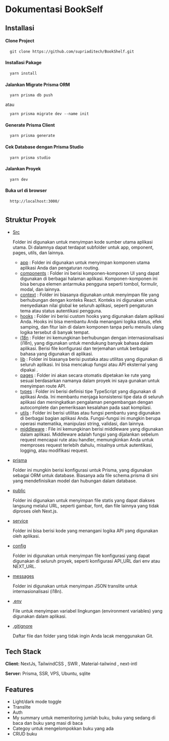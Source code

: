 # Dokumentasi BookSelf
## Installasi

#### Clone Project 

```
  git clone https://github.com/supriaditech/BookShelf.git
```
#### Installasi Pakage

```
  yarn install
```
#### Jalankan Migrate Prisma ORM 

```
  yarn prisma db push
```
atau
```
  yarn prisma migrate dev --name init

```
#### Generate Prisma Client 

```
  yarn prisma generate
```
#### Cek Database dengan Prisma Studio

```
  yarn prisma studio
```
#### Jalankan Proyek
```
  yarn dev
```
#### Buka url di browser
```
  http://localhost:3000/
```
#





## Struktur Proyek

 - [Src](#)

    Folder ini digunakan untuk menyimpan kode sumber utama     aplikasi utama. Di dalamnya dapat terdapat subfolder untuk app, omponent, pages, utils, dan lainnya.
    
    - [app](#) :
        Folder ini digunakan untuk menyimpan komponen utama aplikasi Anda dan pengaturan routing. 
    - [components](#) :
       Folder ini berisi komponen-komponen UI yang dapat digunakan di berbagai halaman aplikasi. Komponen-komponen ini bisa berupa elemen antarmuka pengguna seperti tombol, formulir, modal, dan lainnya. 
    - [context](#) :
       Folder ini biasanya digunakan untuk menyimpan file yang berhubungan dengan konteks React. Konteks ini digunakan untuk menyediakan nilai global ke seluruh aplikasi, seperti pengaturan tema atau status autentikasi pengguna. 
    - [hooks](#) :
       Folder ini berisi custom hooks yang digunakan dalam aplikasi Anda. Hooks ini bisa membantu Anda menangani logika status, efek samping, dan fitur lain di dalam komponen tanpa perlu menulis ulang logika tersebut di banyak tempat. 
    - [i18n](#) :
       Folder ini kemungkinan berhubungan dengan internasionalisasi (i18n), yang digunakan untuk mendukung banyak bahasa dalam aplikasi. Berisi file konfigurasi dan terjemahan untuk berbagai bahasa yang digunakan di aplikasi.
    - [lib](#) :
      Folder ini biasanya berisi pustaka atau utilitas yang digunakan di seluruh aplikasi. Ini bisa mencakup fungsi atau API eksternal yang dipakai .
    - [pages](#) :
      Folder ini akan secara otomatis dipetakan ke rute yang sesuai berdasarkan namanya dalam proyek ini saya gunakan untuk menyimpan route API.
    - [types](#) :
      Folder ini berisi definisi tipe TypeScript yang digunakan di aplikasi Anda. Ini membantu menjaga konsistensi tipe data di seluruh aplikasi dan meningkatkan pengalaman pengembangan dengan autocomplete dan pemeriksaan kesalahan pada saat kompilasi.
    - [utils](#) :
      Folder ini berisi utilitas atau fungsi pembantu yang digunakan di berbagai bagian aplikasi Anda. Fungsi-fungsi ini mungkin berupa operasi matematika, manipulasi string, validasi, dan lainnya.
    - [middleware](#) :
      File ini kemungkinan berisi middleware yang digunakan dalam aplikasi. Middleware adalah fungsi yang dijalankan sebelum request mencapai rute atau handler, memungkinkan Anda untuk memproses request terlebih dahulu, misalnya untuk autentikasi, logging, atau modifikasi request.

 - [prisma]()

    Folder ini mungkin berisi konfigurasi untuk Prisma, yang digunakan sebagai ORM untuk database. Biasanya ada file schema.prisma di sini yang mendefinisikan model dan hubungan dalam database.

 - [public]()
    
    Folder ini digunakan untuk menyimpan file statis yang dapat diakses langsung melalui URL, seperti gambar, font, dan file lainnya yang tidak diproses oleh Next.js.
 
 - [service]()
    
    Folder ini bisa berisi kode yang menangani logika API yang digunakan oleh aplikasi.
 
 - [config]()
    
    Folder ini digunakan untuk menyimpan file konfigurasi yang dapat digunakan di seluruh proyek, seperti konfigurasi API_URL dari env atau NEXT_URL.

 - [messages]()
    
    Folder ini  digunakan untuk menyimpan JSON translite untuk internasionalisasi (i18n).
 
 - [.env]()
    
    File untuk menyimpan variabel lingkungan (environment variables) yang digunakan dalam aplikasi.

 - [.gitignore]()
    
    Daftar file dan folder yang tidak ingin Anda lacak menggunakan Git.


##
## Tech Stack

**Client:** NextJs, TailwindCSS , SWR , Material-tailwind , next-intl

**Server:** Prisma, SSR, VPS, Ubuntu, sqlite


## Features

- Light/dark mode toggle
- Translite
- Auth
- My summary untuk memenitoring jumlah buku, buku yang sedang di baca dan buku yang masi di baca
- Categoy untuk mengelompokkan buku yang ada
- CRUD buku

